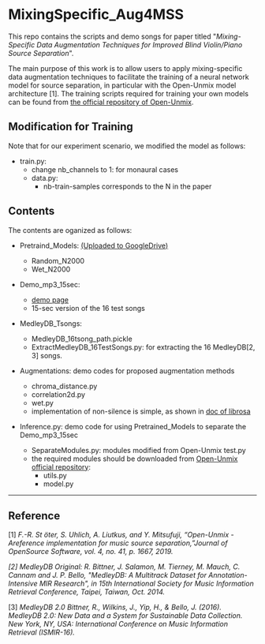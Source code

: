 # MixingSpecific_Aug4MSS


This repo contains the scripts and demo songs for paper titled 
"*Mixing-Specific Data Augmentation Techniques for Improved Blind Violin/Piano Source Separation*".

The main purpose of this work is to allow users to apply mixing-specific data augmentation techniques to facilitate the training of a neural network model for source separation, in particular with the Open-Unmix model architecture [1]. The training scripts required for training your own models can be found from [the official repository of Open-Unmix](https://github.com/sigsep/open-unmix-pytorch).

## Modification for Training
Note that for our experiment scenario, we modified the model as follows:
* train.py:
    * change nb_channels to 1: for monaural cases
    * data.py:
        * nb-train-samples corresponds to the N in the paper
   

## Contents
The contents are oganized as follows:
* Pretraind_Models: 
    [ (Uploaded to GoogleDrive)](https://drive.google.com/drive/folders/1YyLww3G7-Amu_bs8s9Wl3NceUcQuq3Or?usp=sharing)
    * Random_N2000
    * Wet_N2000
* Demo_mp3_15sec:
    * [demo page](https://sunnycyc.github.io/aug4mss_demo/)
    * 15-sec version of the 16 test songs
* MedleyDB_Tsongs:
    * MedleyDB_16tsong_path.pickle
    * ExtractMedleyDB_16TestSongs.py:
for extracting the 16 MedleyDB[2, 3] songs.
* Augmentations: demo codes for proposed augmentation methods
    * chroma_distance.py
    * correlation2d.py
    * wet.py
    * implementation of non-silence is simple, as shown in [doc of librosa](https://librosa.github.io/librosa/generated/librosa.effects.split.html)

    

* Inference.py: demo code for using Pretrained_Models to separate the Demo_mp3_15sec
    * SeparateModules.py: modules modified from Open-Unmix test.py
    * the required modules should be downloaded from [Open-Unmix official repository](https://github.com/sigsep/open-unmix-pytorch):
        * utils.py
        * model.py


---




## Reference
[1] *F.-R. St ̈oter, S. Uhlich, A. Liutkus, and Y. Mitsufuji, “Open-Unmix - Areference implementation for music source separation,”Journal of OpenSource Software, vol. 4, no. 41, p. 1667, 2019.*

*[2] MedleyDB Original:
R. Bittner, J. Salamon, M. Tierney, M. Mauch, C. Cannam and J. P. Bello, "MedleyDB: A Multitrack Dataset for Annotation-Intensive MIR Research", in 15th International Society for Music Information Retrieval Conference, Taipei, Taiwan, Oct. 2014.*

[3] *MedleyDB 2.0
Bittner, R., Wilkins, J., Yip, H., & Bello, J. (2016). MedleyDB 2.0: New Data and a System for Sustainable Data Collection. New York, NY, USA: International Conference on Music Information Retrieval (ISMIR-16).*
